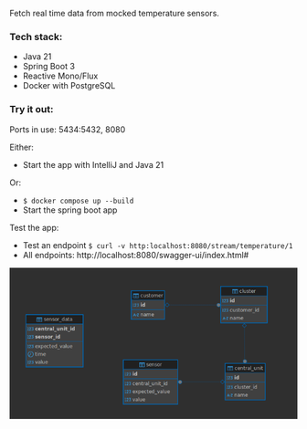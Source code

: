 Fetch real time data from mocked temperature sensors.
### Tech stack:
- Java 21
- Spring Boot 3
- Reactive Mono/Flux
- Docker with PostgreSQL

### Try it out:
Ports in use: 5434:5432, 8080

Either:
- Start the app with IntelliJ and Java 21

Or:
- `$ docker compose up --build`
- Start the spring boot app

Test the app:

- Test an endpoint `$ curl -v http:localhost:8080/stream/temperature/1`
- All endpoints: http://localhost:8080/swagger-ui/index.html#

![ER-diagram](src/main/resources/static/images/er_diagram.png)